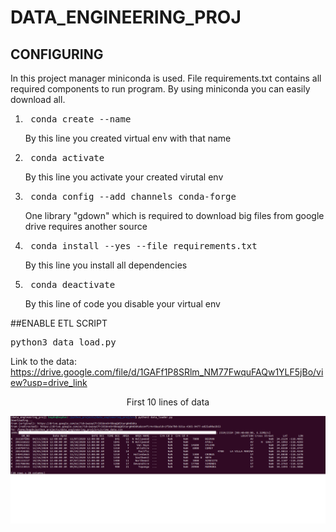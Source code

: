 # DATA_ENGINEERING_PROJ
## CONFIGURING
In this project manager miniconda is used.
File requirements.txt contains all required components to run program. 
By using miniconda you can easily download all.
1. <pre> conda create --name <your_project_name> </pre> By this line you created virtual env with that name
2. <pre> conda activate <your_project_name> </pre> By this line you activate your created virutal env
3. <pre> conda config --add channels conda-forge </pre> One library "gdown" which is required to download big files from google drive requires another source
4. <pre> conda install --yes --file requirements.txt </pre> By this line you install all dependencies
5. <pre> conda deactivate </pre> By this line of code you disable your virtual env

##ENABLE ETL SCRIPT
<pre>python3 data_load.py</pre>

Link to the data: https://drive.google.com/file/d/1GAFf1P8SRlm_NM77FwquFAQw1YLF5jBo/view?usp=drive_link

<p align="center">First 10 lines of data</p>

![FIRST 10 lines of data](images/screenshot.png)
 
